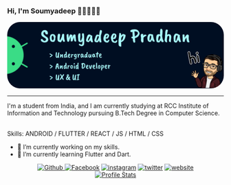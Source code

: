 ### Hi, I'm Soumyadeep 👋🏻👨🏻‍💻
<div><a href="https://www.linkedin.com/in/soumyadeeppradhan/"><img style="border-radius: 30px;" src="./imgs/header-img.png" alt='Banner'><a/></div>
  
---

<p>I'm a student from India, and I am currently studying at RCC Institute of Information and Technology pursuing B.Tech Degree in Computer Science.<p> <br>
Skills: ANDROID / FLUTTER / REACT / JS / HTML / CSS

- 🔭 I’m currently working on my skills. 
- 🌱 I’m currently learning Flutter and Dart. 

<div align="center"> <a href="https://github.com/soumyadeeppradhan/"> <img src='https://img.icons8.com/color/96/000000/github--v1.png' alt='Github' height='50'> </a>  <!-- [<img src='https://cdn.jsdelivr.net/npm/simple-icons@3.0.1/icons/dev-dot-to.svg' alt='dev' height='40'>](https://dev.to/soumyadeeppradhan)  [<img src='https://cdn.jsdelivr.net/npm/simple-icons@3.0.1/icons/linkedin.svg' alt='linkedin' height='40'>](https://www.linkedin.com/in/soumyadeeppradhan/) -->  <a href="https://www.facebook.com/pradhansoumyadeep/"> <img src='https://img.icons8.com/color/96/000000/facebook-circled--v2.png' alt='Facebook' height='50'></a> <a href="https://www.instagram.com/heysoumyadeep/"><img src='https://img.icons8.com/color/96/000000/instagram-new--v1.png' alt='instagram' height='50'></a> <a href="https://twitter.com/heysoumyadeep/"><img src='https://img.icons8.com/color/48/000000/twitter-circled--v2.png' alt='twitter' height='50'></a>  <a href="https://soumyadeeppradhan.github.io/"><img src='https://cdn.jsdelivr.net/npm/simple-icons@3.0.1/icons/icloud.svg' alt='website' height='50'></a> </div>

<div align="center"> <a href="https://github.com/soumyadeeppradhan/"> <img src='https://github-readme-stats.vercel.app/api/top-langs/?username=soumyadeeppradhan' alt='Profile Stats'> <a/>

<!--
![GitHub stats](https://github-readme-stats.vercel.app/api?username=soumyadeeppradhan&show_icons=true)  -->
<!--
![GitHub Activity Graph](https://activity-graph.herokuapp.com/graph?username=soumyadeeppradhan)  -->
<!--
![Profile views](https://gpvc.arturio.dev/soumyadeeppradhan) -->
